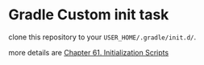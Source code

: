 # Gradle Custom init task

clone this repository to your `USER_HOME/.gradle/init.d/`.

more details are [Chapter 61. Initialization Scripts](http://www.gradle.org/docs/current/userguide/init_scripts.html)
